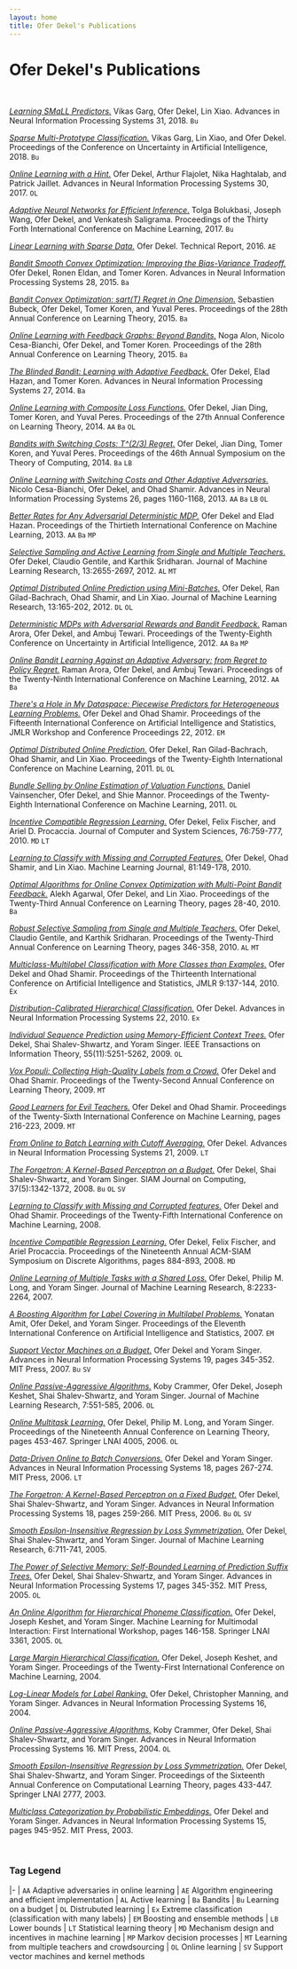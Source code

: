 ```yaml
---
layout: home
title: Ofer Dekel's Publications
---
```


# Ofer Dekel's Publications
<br>

[*Learning SMaLL Predictors.*](pdf/2018GargDeXi.pdf) Vikas Garg, Ofer Dekel, Lin Xiao. Advances in Neural Information Processing Systems 31, 2018. `Bu`

[*Sparse Multi-Prototype Classification.*](pdf/2018GargXiDe.pdf) Vikas Garg, Lin Xiao, and Ofer Dekel. Proceedings of the Conference on Uncertainty in Artificial Intelligence, 2018. `Bu`

[*Online Learning with a Hint.*](pdf/2017DekelFlHaJa.pdf) Ofer Dekel, Arthur Flajolet, Nika Haghtalab, and Patrick Jaillet. Advances in Neural Information Processing Systems 30, 2017. `OL`

[*Adaptive Neural Networks for Efficient Inference.*](pdf/2017BolukbasiWaDeSa.pdf) Tolga Bolukbasi, Joseph Wang, Ofer Dekel, and Venkatesh Saligrama. Proceedings of the Thirty Forth International Conference on Machine Learning, 2017. `Bu`

[*Linear Learning with Sparse Data.*](pdf/2016Dekel.pdf) Ofer Dekel. Technical Report, 2016. `AE`

[*Bandit Smooth Convex Optimization: Improving the Bias-Variance Tradeoff.*](pdf/2015DekelElKo.pdf) Ofer Dekel, Ronen Eldan, and Tomer Koren. Advances in Neural Information Processing Systems 28, 2015. `Ba`

[*Bandit Convex Optimization: sqrt(T) Regret in One Dimension.*](pdf/2015BubeckDeKoPe.pdf) Sebastien Bubeck, Ofer Dekel, Tomer Koren, and Yuval Peres. Proceedings of the 28th Annual Conference on Learning Theory, 2015. `Ba`

[*Online Learning with Feedback Graphs: Beyond Bandits.*](pdf/2015AlonCeDeKo.pdf) Noga Alon, Nicolo Cesa-Bianchi, Ofer Dekel, and Tomer Koren. Proceedings of the 28th Annual Conference on Learning Theory, 2015. `Ba`

[*The Blinded Bandit: Learning with Adaptive Feedback.*](pdf/2014DekelHaKo.pdf) Ofer Dekel, Elad Hazan, and Tomer Koren. Advances in Neural Information Processing Systems 27, 2014. `Ba`

[*Online Learning with Composite Loss Functions.*](pdf/2014bDekelDiKoPe.pdf) Ofer Dekel, Jian Ding, Tomer Koren, and Yuval Peres. Proceedings of the 27th Annual Conference on Learning Theory, 2014. `AA` `Ba` `OL`

[*Bandits with Switching Costs: T^(2/3) Regret.*](pdf/2014DekelDiKoPe.pdf) Ofer Dekel, Jian Ding, Tomer Koren, and Yuval Peres. Proceedings of the 46th Annual Symposium on the Theory of Computing, 2014. `Ba` `LB`

[*Online Learning with Switching Costs and Other Adaptive Adversaries.*](pdf/2013CesaBianchiDeSh.pdf) Nicolo Cesa-Bianchi, Ofer Dekel, and Ohad Shamir. Advances in Neural Information Processing Systems 26, pages 1160-1168, 2013. `AA` `Ba` `LB` `OL`

[*Better Rates for Any Adversarial Deterministic MDP.*](pdf/2013DekelHa.pdf) Ofer Dekel and Elad Hazan. Proceedings of the Thirtieth International Conference on Machine Learning, 2013. `AA` `Ba` `MP`

[*Selective Sampling and Active Learning from Single and Multiple Teachers.*](pdf/2012DekelGeSr.pdf) Ofer Dekel, Claudio Gentile, and Karthik Sridharan. Journal of Machine Learning Research, 13:2655-2697, 2012. `AL` `MT`

[*Optimal Distributed Online Prediction using Mini-Batches.*](pdf/2012DekelGiShXi.pdf) Ofer Dekel, Ran Gilad-Bachrach, Ohad Shamir, and Lin Xiao. Journal of Machine Learning Research, 13:165-202, 2012. `DL` `OL`

[*Deterministic MDPs with Adversarial Rewards and Bandit Feedback.*](pdf/2012bAroraDeTe.pdf) Raman Arora, Ofer Dekel, and Ambuj Tewari. Proceedings of the Twenty-Eighth Conference on Uncertainty in Artificial Intelligence, 2012. `AA` `Ba` `MP`

[*Online Bandit Learning Against an Adaptive Adversary: from Regret to Policy Regret.*](pdf/2012AroraDeTe.pdf) Raman Arora, Ofer Dekel, and Ambuj Tewari. Proceedings of the Twenty-Ninth International Conference on Machine Learning, 2012. `AA` `Ba`

[*There's a Hole in My Dataspace: Piecewise Predictors for Heterogeneous Learning Problems.*](pdf/2012DekelSh.pdf) Ofer Dekel and Ohad Shamir. Proceedings of the Fifteenth International Conference on Artificial Intelligence and Statistics, JMLR Workshop and Conference Proceedings 22, 2012. `EM`

[*Optimal Distributed Online Prediction.*](pdf/2011DekelGiShXi.pdf) Ofer Dekel, Ran Gilad-Bachrach, Ohad Shamir, and Lin Xiao. Proceedings of the Twenty-Eighth International Conference on Machine Learning, 2011. `DL` `OL`

[*Bundle Selling by Online Estimation of Valuation Functions.*](pdf/2011VainsencherDeMa.pdf) Daniel Vainsencher, Ofer Dekel, and Shie Mannor. Proceedings of the Twenty-Eighth International Conference on Machine Learning, 2011. `OL`

[*Incentive Compatible Regression Learning.*](pdf/2010DekelFiPr.pdf) Ofer Dekel, Felix Fischer, and Ariel D. Procaccia. Journal of Computer and System Sciences, 76:759-777, 2010. `MD` `LT`

[*Learning to Classify with Missing and Corrupted Features.*](pdf/2010DekelShXi.pdf) Ofer Dekel, Ohad Shamir, and Lin Xiao. Machine Learning Journal, 81:149-178, 2010. 

[*Optimal Algorithms for Online Convex Optimization with Multi-Point Bandit Feedback.*](pdf/2010AgarwalDeXi.pdf) Alekh Agarwal, Ofer Dekel, and Lin Xiao. Proceedings of the Twenty-Third Annual Conference on Learning Theory, pages 28-40, 2010. `Ba`

[*Robust Selective Sampling from Single and Multiple Teachers.*](pdf/2010DekelGeSr.pdf) Ofer Dekel, Claudio Gentile, and Karthik Sridharan. Proceedings of the Twenty-Third Annual Conference on Learning Theory, pages 346-358, 2010. `AL` `MT`

[*Multiclass-Multilabel Classification with More Classes than Examples.*](pdf/2010DekelSh.pdf) Ofer Dekel and Ohad Shamir. Proceedings of the Thirteenth International Conference on Artificial Intelligence and Statistics, JMLR 9:137-144, 2010. `Ex`

[*Distribution-Calibrated Hierarchical Classification.*](pdf/2010Dekel.pdf) Ofer Dekel. Advances in Neural Information Processing Systems 22, 2010. `Ex`

[*Individual Sequence Prediction using Memory-Efficient Context Trees.*](pdf/2009DekelShSi.pdf) Ofer Dekel, Shai Shalev-Shwartz, and Yoram Singer. IEEE Transactions on Information Theory, 55(11):5251-5262, 2009. `OL`

[*Vox Populi: Collecting High-Quality Labels from a Crowd.*](pdf/2009bDekelSh.pdf) Ofer Dekel and Ohad Shamir. Proceedings of the Twenty-Second Annual Conference on Learning Theory, 2009. `MT`

[*Good Learners for Evil Teachers.*](pdf/2009aDekelSh.pdf) Ofer Dekel and Ohad Shamir. Proceedings of the Twenty-Sixth International Conference on Machine Learning, pages 216-223, 2009. `MT`

[*From Online to Batch Learning with Cutoff Averaging.*](pdf/2009Dekel.pdf) Ofer Dekel. Advances in Neural Information Processing Systems 21, 2009. `LT`

[*The Forgetron: A Kernel-Based Perceptron on a Budget.*](pdf/2008DekelShSi.pdf) Ofer Dekel, Shai Shalev-Shwartz, and Yoram Singer. SIAM Journal on Computing, 37(5):1342-1372, 2008. `Bu` `OL` `SV`

[*Learning to Classify with Missing and Corrupted features.*](pdf/2008DekelSh.pdf) Ofer Dekel and Ohad Shamir. Proceedings of the Twenty-Fifth International Conference on Machine Learning, 2008.

[*Incentive Compatible Regression Learning.*](pdf/2008DekelFiPr.pdf) Ofer Dekel, Felix Fischer, and Ariel Procaccia. Proceedings of the Nineteenth Annual ACM-SIAM Symposium on Discrete Algorithms, pages 884-893, 2008. `MD`

[*Online Learning of Multiple Tasks with a Shared Loss.*](pdf/2007DekelLoSi.pdf) Ofer Dekel, Philip M. Long, and Yoram Singer. Journal of Machine Learning Research, 8:2233-2264, 2007. 

[*A Boosting Algorithm for Label Covering in Multilabel Problems.*](pdf/2007AmitDeSi.pdf) Yonatan Amit, Ofer Dekel, and Yoram Singer. Proceedings of the Eleventh International Conference on Artificial Intelligence and Statistics, 2007. `EM`

[*Support Vector Machines on a Budget.*](pdf/2007DekelSi.pdf) Ofer Dekel and Yoram Singer. Advances in Neural Information Processing Systems 19, pages 345-352. MIT Press, 2007. `Bu` `SV`

[*Online Passive-Aggressive Algorithms.*](pdf/2006CrammerDeKeShSi.pdf) Koby Crammer, Ofer Dekel, Joseph Keshet, Shai Shalev-Shwartz, and Yoram Singer. Journal of Machine Learning Research, 7:551-585, 2006. `OL`

[*Online Multitask Learning.*](pdf/2006DekelLoSi.pdf) Ofer Dekel, Philip M. Long, and Yoram Singer. Proceedings of the Nineteenth Annual Conference on Learning Theory, pages 453-467. Springer LNAI 4005, 2006. `OL`

[*Data-Driven Online to Batch Conversions.*](pdf/2006DekelSi.pdf) Ofer Dekel and Yoram Singer. Advances in Neural Information Processing Systems 18, pages 267-274. MIT Press, 2006. `LT`

[*The Forgetron: A Kernel-Based Perceptron on a Fixed Budget.*](pdf/2006DekelShSi.pdf) Ofer Dekel, Shai Shalev-Shwartz, and Yoram Singer. Advances in Neural Information Processing Systems 18, pages 259-266. MIT Press, 2006. `Bu` `OL` `SV`

[*Smooth Epsilon-Insensitive Regression by Loss Symmetrization.*](pdf/2005DekelShSi.pdf) Ofer Dekel, Shai Shalev-Shwartz, and Yoram Singer. Journal of Machine Learning Research, 6:711-741, 2005.

[*The Power of Selective Memory: Self-Bounded Learning of Prediction Suffix Trees.*](pdf/2005aDekelShSi.pdf) Ofer Dekel, Shai Shalev-Shwartz, and Yoram Singer. Advances in Neural Information Processing Systems 17, pages 345-352. MIT Press, 2005. `OL`

[*An Online Algorithm for Hierarchical Phoneme Classification.*](pdf/2005DekelKeSi.pdf) Ofer Dekel, Joseph Keshet, and Yoram Singer. Machine Learning for Multimodal Interaction: First International Workshop, pages 146-158. Springer LNAI 3361, 2005. `OL`

[*Large Margin Hierarchical Classification.*](pdf/2004DekelKeSi.pdf) Ofer Dekel, Joseph Keshet, and Yoram Singer. Proceedings of the Twenty-First International Conference on Machine Learning, 2004.

[*Log-Linear Models for Label Ranking.*](pdf/2004DekelMaSi.pdf) Ofer Dekel, Christopher Manning, and Yoram Singer. Advances in Neural Information Processing Systems 16, 2004.

[*Online Passive-Aggressive Algorithms.*](pdf/2004CrammerDeShSi.pdf) Koby Crammer, Ofer Dekel, Shai Shalev-Shwartz, and Yoram Singer. Advances in Neural Information Processing Systems 16. MIT Press, 2004. `OL`

[*Smooth Epsilon-Insensitive Regression by Loss Symmetrization.*](pdf/2003DekelShSi.pdf) Ofer Dekel, Shai Shalev-Shwartz, and Yoram Singer. Proceedings of the Sixteenth Annual Conference on Computational Learning Theory, pages 433-447. Springer LNAI 2777, 2003.

[*Multiclass Categorization by Probabilistic Embeddings.*](pdf/2003DekelSi.pdf) Ofer Dekel and Yoram Singer. Advances in Neural Information Processing Systems 15, pages 945-952. MIT Press, 2003.

<br>
	
###  Tag Legend

|-
| `AA` Adaptive adversaries in online learning 
| `AE` Algorithm engineering and efficient implementation
| `AL` Active learning
| `Ba` Bandits
| `Bu` Learning on a budget
| `DL` Distrubuted learning
| `Ex` Extreme classification (classification with many labels)
| `EM` Boosting and ensemble methods
| `LB` Lower bounds 
| `LT` Statistical learning theory
| `MD` Mechanism design and incentives in machine learning
| `MP` Markov decision processes
| `MT` Learning from multiple teachers and crowdsourcing
| `OL` Online learning
| `SV` Support vector machines and kernel methods
